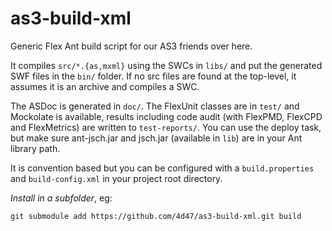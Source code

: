 
as3-build-xml
=============

Generic Flex Ant build script for our AS3 friends over here.

It compiles `src/*.{as,mxml}` using the SWCs in `libs/` and put the
generated SWF files in the `bin/` folder. If no src files are found
at the top-level, it assumes it is an archive and compiles a SWC.

The ASDoc is generated in `doc/`. The FlexUnit classes are in `test/` and
Mockolate is available, results including code audit (with FlexPMD, FlexCPD
and FlexMetrics) are written to `test-reports/`. You can use the deploy task,
but make sure ant-jsch.jar and jsch.jar (available in `lib`) are in your
Ant library path.

It is convention based but you can be configured with a `build.properties`
and `build-config.xml` in your project root directory.

*Install in a subfolder*, eg:

    git submodule add https://github.com/4d47/as3-build-xml.git build


